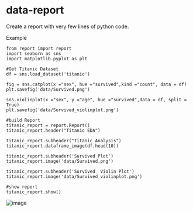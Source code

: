 # data-report

Create a report with very few lines of python code.

Example

```
from report import report
import seaborn as sns
import matplotlib.pyplot as plt
```

```
#Get Titanic Dataset
df = sns.load_dataset('titanic')

fig = sns.catplot(x ="sex", hue ="survived",kind ="count", data = df)
plt.savefig('data/Survived.png')

sns.violinplot(x ="sex", y ="age", hue ="survived",data = df, split = True)
plt.savefig('data/Survived_violinplot.png')
```
```
#build Report
titanic_report = report.Report()
titanic_report.header("Titanic EDA")

titanic_report.subheader("Titanic Analysis")
titanic_report.dataframe_image(df.head(10))

titanic_report.subheader('Survived Plot')
titanic_report.image('data/Survived.png')

titanic_report.subheader('Survived  Violin Plot')
titanic_report.image('data/Survived_violinplot.png')

#show report
titanic_report.show()
```

![image](https://user-images.githubusercontent.com/8957439/210492394-0b9f543a-7aa7-4de5-939e-07c41f0f227c.png)
